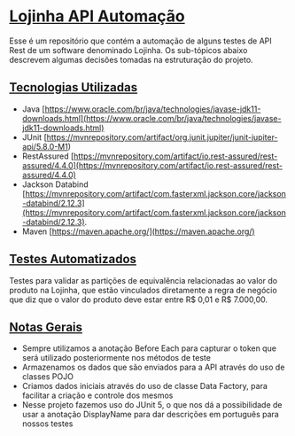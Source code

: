 # [Lojinha API Automação](https://github.com/MatheusCaputo/lojinhaAPIAutomacao)

Esse é um repositório que contém a automação de alguns testes de API Rest de um software denominado Lojinha. Os sub-tópicos abaixo descrevem algumas decisões tomadas na estruturação do projeto.

## [Tecnologias Utilizadas](https://github.com/MatheusCaputo/lojinhaAPIAutomacao#tecnologias-utilizadas)

-   Java  [https://www.oracle.com/br/java/technologies/javase-jdk11-downloads.html](https://www.oracle.com/br/java/technologies/javase-jdk11-downloads.html)
-   JUnit  [https://mvnrepository.com/artifact/org.junit.jupiter/junit-jupiter-api/5.8.0-M1)
-   RestAssured  [https://mvnrepository.com/artifact/io.rest-assured/rest-assured/4.4.0](https://mvnrepository.com/artifact/io.rest-assured/rest-assured/4.4.0)
-   Jackson Databind [https://mvnrepository.com/artifact/com.fasterxml.jackson.core/jackson-databind/2.12.3](https://mvnrepository.com/artifact/com.fasterxml.jackson.core/jackson-databind/2.12.3).
-   Maven  [https://maven.apache.org/](https://maven.apache.org/)

## [Testes Automatizados](https://github.com/MatheusCaputo/lojinhaAPIAutomacao#testes-automatizados)

Testes para validar as partições de equivalência relacionadas ao valor do produto na Lojinha, que estão vinculados diretamente a regra de negócio que diz que o valor do produto deve estar entre R$ 0,01 e R$ 7.000,00.

## [Notas Gerais](https://github.com/MatheusCaputo/lojinhaAPIAutomacao#notas-gerais)

-   Sempre utilizamos a anotação Before Each para capturar o token que será utilizado posteriormente nos métodos de teste
-   Armazenamos os dados que são enviados para a API através do uso de classes POJO
-   Criamos dados iniciais através do uso de classe Data Factory, para facilitar a criação e controle dos mesmos
-   Nesse projeto fazemos uso do JUnit 5, o que nos dá a possibilidade de usar a anotação DisplayName para dar descrições em português para nossos testes
